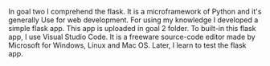 In goal two I comprehend the flask. It is a microframework of Python and it's generally
Use for web development. 
For using my knowledge I developed a simple flask app. This app is uploaded in goal 
2 folder. To built-in this flask app, I use Visual Studio Code. 
It is a freeware source-code editor made by Microsoft for Windows, Linux and Mac OS.
Later, I learn to test the flask app.

